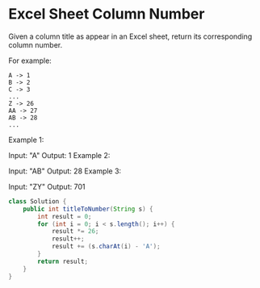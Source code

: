 # Excel Sheet Column Number

Given a column title as appear in an Excel sheet, return its corresponding column number.

For example:

    A -> 1
    B -> 2
    C -> 3
    ...
    Z -> 26
    AA -> 27
    AB -> 28 
    ...
Example 1:

Input: "A"
Output: 1
Example 2:

Input: "AB"
Output: 28
Example 3:

Input: "ZY"
Output: 701

```java
class Solution {
    public int titleToNumber(String s) {
        int result = 0;
        for (int i = 0; i < s.length(); i++) {
            result *= 26;
            result++;
            result += (s.charAt(i) - 'A');
        }
        return result;
    }
}
```